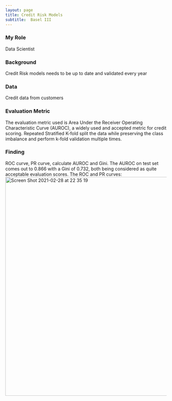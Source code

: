 ```yaml
---
layout: page
title: Credit Risk Models
subtitle:  Basel III
---
```

### My Role
Data Scientist 

### Background
Credit Risk models needs to be up to date and validated every year


### Data
Credit data from customers 

### Evaluation Metric
The evaluation metric used is Area Under the Receiver Operating Characteristic Curve (AUROC), a widely used and accepted metric for credit scoring. Repeated Stratified K-fold split the data while preserving the class imbalance and perform k-fold validation multiple times.

### Finding
ROC curve, PR curve, calculate AUROC and Gini. The AUROC on test set comes out to 0.866 with a Gini of 0.732, both being considered as quite acceptable evaluation scores. The ROC and PR curves:
<img width="681" alt="Screen Shot 2021-02-28 at 22 35 19" src="https://user-images.githubusercontent.com/15735938/109434364-3eb6c780-7a15-11eb-961f-aabf294d3f1d.png">




